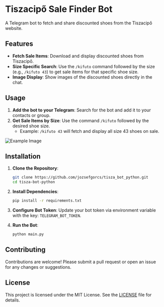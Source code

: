 # Tiszacipő Sale Finder Bot

A Telegram bot to fetch and share discounted shoes from the Tiszacipő website.

## Features

- **Fetch Sale Items**: Download and display discounted shoes from Tiszacipő.
- **Size Specific Search**: Use the `/kifuto` command followed by the size (e.g., `/kifuto 43`) to get sale items for that specific shoe size.
- **Image Display**: Show images of the discounted shoes directly in the chat.

## Usage

1. **Add the bot to your Telegram**: Search for the bot and add it to your contacts or group.
2. **Get Sale Items by Size**: Use the command `/kifuto` followed by the desired shoe size.
    - Example: `/kifuto 43` will fetch and display all size 43 shoes on sale.

![Example Image](https://imgur.com/xWxSW4y)

## Installation

1. **Clone the Repository**:
    ```bash
    git clone https://github.com/jozsefgorcs/tisza_bot_python.git
    cd tisza-bot-python
    ```

2. **Install Dependencies**:
    ```bash
    pip install -r requirements.txt
    ```

3. **Configure Bot Token**: Update your bot token via environment variable with the key: `TELEGRAM_BOT_TOKEN`.

4. **Run the Bot**:
    ```bash
    python main.py
    ```

## Contributing

Contributions are welcome! Please submit a pull request or open an issue for any changes or suggestions.

## License

This project is licensed under the MIT License. See the [LICENSE](LICENSE) file for details.